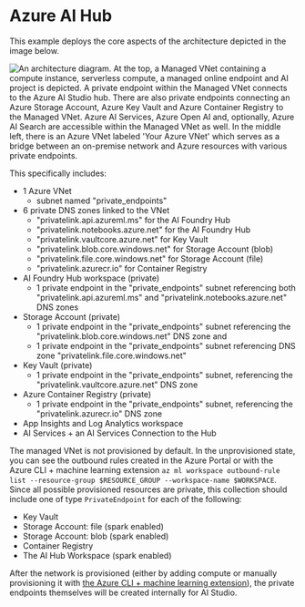 # Azure AI Hub

This example deploys the core aspects of the architecture depicted in the image below.

![An architecture diagram. At the top, a Managed VNet containing a compute instance, serverless compute, a managed online endpoint and AI project is depicted. A private endpoint within the Managed VNet connects to the Azure AI Studio hub. There are also private endpoints connecting an Azure Storage Account, Azure Key Vault and Azure Container Registry to the Managed VNet. Azure AI Services, Azure Open AI and, optionally, Azure AI Search are accessible within the Managed VNet as well. In the middle left, there is an Azure VNet labeled 'Your Azure VNet' which serves as a bridge between an on-premise network and Azure resources with various private endpoints.](https://learn.microsoft.com/en-us/azure/ai-studio/media/how-to/network/azure-ai-network-outbound.png)

This specifically includes:

- 1 Azure VNet
  - subnet named "private_endpoints"
- 6 private DNS zones linked to the VNet
  - "privatelink.api.azureml.ms" for the AI Foundry Hub
  - "privatelink.notebooks.azure.net" for the AI Foundry Hub
  - "privatelink.vaultcore.azure.net" for Key Vault
  - "privatelink.blob.core.windows.net" for Storage Account (blob)
  - "privatelink.file.core.windows.net" for Storage Account (file)
  - "privatelink.azurecr.io" for Container Registry
- AI Foundry Hub workspace (private)
  - 1 private endpoint in the "private_endpoints" subnet referencing both "privatelink.api.azureml.ms" and "privatelink.notebooks.azure.net" DNS zones
- Storage Account (private)
  -  1 private endpoint in the "private_endpoints" subnet referencing the "privatelink.blob.core.windows.net" DNS zone and 
  -  1 private endpoint in the "private_endpoints" subnet referencing DNS zone "privatelink.file.core.windows.net"
- Key Vault (private)
  - 1 private endpoint in the "private_endpoints" subnet, referencing the "privatelink.vaultcore.azure.net" DNS zone
- Azure Container Registry (private)
  - 1 private endpoint in the "private_endpoints" subnet, referencing the "privatelink.azurecr.io" DNS zone
- App Insights and Log Analytics workspace
- AI Services + an AI Services Connection to the Hub

The managed VNet is not provisioned by default. In the unprovisioned state, you can see the outbound rules created in the Azure Portal or with the Azure CLI + machine learning extension `az ml workspace outbound-rule list --resource-group $RESOURCE_GROUP --workspace-name $WORKSPACE`. Since all possible provisioned resources are private, this collection should include one of type `PrivateEndpoint` for each of the following:

- Key Vault
- Storage Account: file (spark enabled)
- Storage Account: blob (spark enabled)
- Container Registry
- The AI Hub Workspace (spark enabled)

After the network is provisioned (either by adding compute or manually provisioning it with [the Azure CLI + machine learning extension](https://learn.microsoft.com/en-us/cli/azure/ml/workspace?view=azure-cli-latest#az-ml-workspace-provision-network)), the private endpoints themselves will be created internally for AI Studio.
